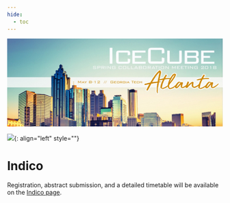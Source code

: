```yaml
---
hide:
  - toc
---
```


![2018 Spring Collaboration Meeting](Atlanta_Day.jpg)


![ ](indico.jpg){: align="left" style=""}

# Indico

Registration, abstract submission, and a detailed timetable will be available on the [Indico page](https://events.icecube.wisc.edu/conferenceDisplay.py?confId=100).